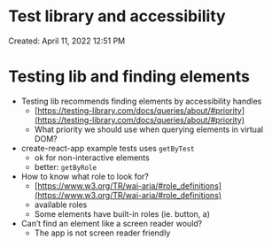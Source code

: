 # Test library and accessibility

Created: April 11, 2022 12:51 PM

# Testing lib and finding elements

- Testing lib recommends finding elements by accessibility handles
    - [https://testing-library.com/docs/queries/about/#priority](https://testing-library.com/docs/queries/about/#priority)
    - What priority we should use when querying elements in virtual DOM?
- create-react-app example tests uses `getByTest`
    - ok for non-interactive elements
    - better: `getByRole`
- How to know what role to look for?
    - [https://www.w3.org/TR/wai-aria/#role_definitions](https://www.w3.org/TR/wai-aria/#role_definitions)
    - available roles
    - Some elements have built-in roles (ie. button, a)
- Can’t find an element like a screen reader would?
    - The app is not screen reader friendly